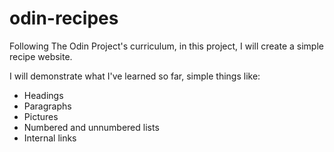# odin-recipes

Following The Odin Project's curriculum, in this project, I will create a simple recipe website.

I will demonstrate what I've learned so far, simple things like:
- Headings
- Paragraphs
- Pictures
- Numbered and unnumbered lists
- Internal links
